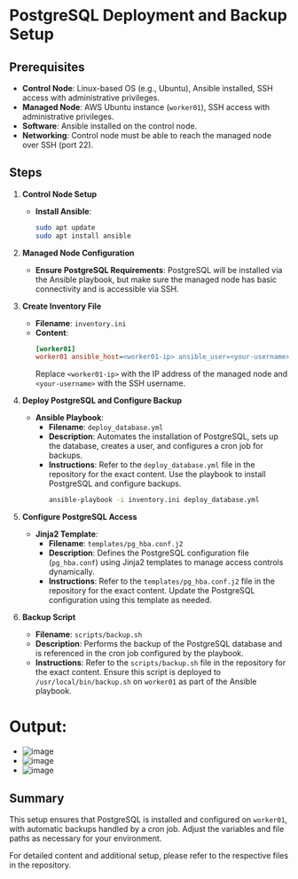 # PostgreSQL Deployment and Backup Setup

## Prerequisites
- **Control Node**: Linux-based OS (e.g., Ubuntu), Ansible installed, SSH access with administrative privileges.
- **Managed Node**: AWS Ubuntu instance (`worker01`), SSH access with administrative privileges.
- **Software**: Ansible installed on the control node.
- **Networking**: Control node must be able to reach the managed node over SSH (port 22).

## Steps

1. **Control Node Setup**
   - **Install Ansible**:
     ```bash
     sudo apt update
     sudo apt install ansible
     ```

2. **Managed Node Configuration**
   - **Ensure PostgreSQL Requirements**:
     PostgreSQL will be installed via the Ansible playbook, but make sure the managed node has basic connectivity and is accessible via SSH.

3. **Create Inventory File**
   - **Filename**: `inventory.ini`
   - **Content**:
     ```ini
     [worker01]
     worker01 ansible_host=<worker01-ip> ansible_user=<your-username>
     ```
     Replace `<worker01-ip>` with the IP address of the managed node and `<your-username>` with the SSH username.

4. **Deploy PostgreSQL and Configure Backup**
   - **Ansible Playbook**:
     - **Filename**: `deploy_database.yml`
     - **Description**: Automates the installation of PostgreSQL, sets up the database, creates a user, and configures a cron job for backups.
     - **Instructions**: Refer to the `deploy_database.yml` file in the repository for the exact content. Use the playbook to install PostgreSQL and configure backups.
       ```bash
       ansible-playbook -i inventory.ini deploy_database.yml
       ```

5. **Configure PostgreSQL Access**
   - **Jinja2 Template**:
     - **Filename**: `templates/pg_hba.conf.j2`
     - **Description**: Defines the PostgreSQL configuration file (`pg_hba.conf`) using Jinja2 templates to manage access controls dynamically.
     - **Instructions**: Refer to the `templates/pg_hba.conf.j2` file in the repository for the exact content. Update the PostgreSQL configuration using this template as needed.

6. **Backup Script**
   - **Filename**: `scripts/backup.sh`
   - **Description**: Performs the backup of the PostgreSQL database and is referenced in the cron job configured by the playbook.
   - **Instructions**: Refer to the `scripts/backup.sh` file in the repository for the exact content. Ensure this script is deployed to `/usr/local/bin/backup.sh` on `worker01` as part of the Ansible playbook.

# Output:
- ![image](https://github.com/user-attachments/assets/19737031-39d3-46c2-a873-b3a06b68b72b)
- ![image](https://github.com/user-attachments/assets/34098a70-307a-4587-8cb0-041dfc60fc18)
- ![image](https://github.com/user-attachments/assets/612c1659-d5b8-4d42-becc-e8d3a93b8a99)





## Summary

This setup ensures that PostgreSQL is installed and configured on `worker01`, with automatic backups handled by a cron job. Adjust the variables and file paths as necessary for your environment.

For detailed content and additional setup, please refer to the respective files in the repository.


